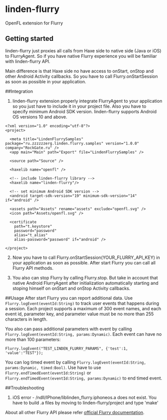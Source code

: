 # linden-flurry

OpenFL extension for Flurry

## Getting started
linden-flurry just proxies all calls from Haxe side to native side (Java or iOS) to FlurryAgent.
So if you have native Flurry experience you will be familiar with linden-flurry API.

Main difference is that Haxe side no have access to onStart, onStop and other
Android Activity callbacks. So you have to call Flurry.onStartSession as soon as possible
in your application.


##Integration

1. linden-flurry extension properly integrate FlurryAgent to your application so
you just have to include it in your project file. Also you have to specify minimum
Android SDK version. linden-flurry supports Android OS versions 10 and above.
```
<?xml version="1.0" encoding="utf-8"?>
<project>

  <meta title="LindenFlurrySamples" package="ru.zzzzzzerg.linden.flurry.samples" version="1.0.0" company="RockGate.ru" />
  <app main="Main" path="Export" file="LindenFlurrySamples" />

  <source path="Source" />

  <haxelib name="openfl" />

  <!-- include linden-flurry library -->
  <haxelib name="linden-flurry"/>

  <!-- set minimum Android SDK version -->
  <android target-sdk-version="19" minimum-sdk-version="14" if="android" />

  <assets path="Assets" rename="assets" exclude="openfl.svg" />
  <icon path="Assets/openfl.svg" />

  <certificate
    path="t.keystore"
    password="password"
    alias="t_alias"
    alias-password="password" if="android" />

</project>
```

2. Now you have to call Flurry.onStartSession(YOUR_FLURRY_API_KEY) in your application
as soon as possible. After start Flurry you can call all Flurry API methods.

3. You also can stop Flurry by calling Flurry.stop. But take in account that
native Android FlurryAgent after initialization automatically starting and
stoping himself on onStart and onStop Activity callbacks.

##Usage
After start Flurry you can report additional data.
Use ``Flurry.logEvent(eventId:String)`` to track user events that happens during
a session. Each project supports a maximum of 300 event names, and each event id,
parameter key, and parameter value must be no more than 255 characters in length.

You also can pass additional parameters with event by calling
``Flurry.logEvent(eventId:String, params:Dynamic)``. Each event can have no more
than 100 parameters:
```
Flurry.logEvent("TEST_LINDEN_FLURRY_PARAMS", {'test':1, 'value':"TEST"});
```
You can log timed event by calling ``Flurry.logEvent(eventId:String, params:Dynamic, timed:Bool)``.
Use have to use ``Flurry.endTimedEvent(eventId:String)`` or ``Flurry.endTimedEvent(eventId:String, params:Dynamic)``
to end timed event.

##Troubleshooting
1. iOS error - /ndll/IPhone/liblinden_flurry.iphoneos.a does not exist.
You have to build .a files by moving to linden-flurry/project and type 'make'

About all other Flurry API please refer [official Flurry documentation](https://developer.yahoo.com/flurry/docs/analytics/gettingstarted/android/).
